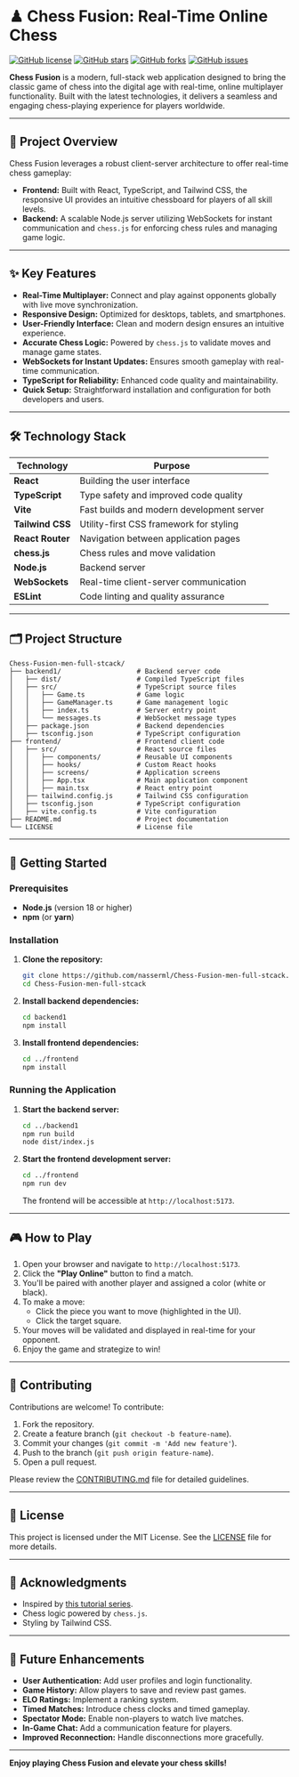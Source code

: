 # ♟ Chess Fusion: Real-Time Online Chess

[![GitHub license](https://img.shields.io/badge/license-MIT-blue.svg)](https://github.com/nasserml/Chess-Fusion-men-full-stcack/blob/main/LICENSE)
[![GitHub stars](https://img.shields.io/github/stars/nasserml/Chess-Fusion-men-full-stcack.svg)](https://github.com/nasserml/Chess-Fusion-men-full-stcack/stargazers)
[![GitHub forks](https://img.shields.io/github/forks/nasserml/Chess-Fusion-men-full-stcack.svg)](https://github.com/nasserml/Chess-Fusion-men-full-stcack/network/members)
[![GitHub issues](https://img.shields.io/github/issues/nasserml/Chess-Fusion-men-full-stcack.svg)](https://github.com/nasserml/Chess-Fusion-men-full-stcack/issues)

**Chess Fusion** is a modern, full-stack web application designed to bring the classic game of chess into the digital age with real-time, online multiplayer functionality. Built with the latest technologies, it delivers a seamless and engaging chess-playing experience for players worldwide.

---

## 🌟 Project Overview

Chess Fusion leverages a robust client-server architecture to offer real-time chess gameplay:

- **Frontend:** Built with React, TypeScript, and Tailwind CSS, the responsive UI provides an intuitive chessboard for players of all skill levels.
- **Backend:** A scalable Node.js server utilizing WebSockets for instant communication and `chess.js` for enforcing chess rules and managing game logic.

---

## ✨ Key Features

- **Real-Time Multiplayer:** Connect and play against opponents globally with live move synchronization.
- **Responsive Design:** Optimized for desktops, tablets, and smartphones.
- **User-Friendly Interface:** Clean and modern design ensures an intuitive experience.
- **Accurate Chess Logic:** Powered by `chess.js` to validate moves and manage game states.
- **WebSockets for Instant Updates:** Ensures smooth gameplay with real-time communication.
- **TypeScript for Reliability:** Enhanced code quality and maintainability.
- **Quick Setup:** Straightforward installation and configuration for both developers and users.

---

## 🛠 Technology Stack

| Technology       | Purpose                                      |
|------------------|----------------------------------------------|
| **React**        | Building the user interface                 |
| **TypeScript**   | Type safety and improved code quality       |
| **Vite**         | Fast builds and modern development server   |
| **Tailwind CSS** | Utility-first CSS framework for styling     |
| **React Router** | Navigation between application pages        |
| **chess.js**     | Chess rules and move validation             |
| **Node.js**      | Backend server                              |
| **WebSockets**   | Real-time client-server communication       |
| **ESLint**       | Code linting and quality assurance          |

---

## 🗂 Project Structure

```plaintext
Chess-Fusion-men-full-stcack/
├── backend1/                   # Backend server code
│   ├── dist/                   # Compiled TypeScript files
│   ├── src/                    # TypeScript source files
│   │   ├── Game.ts             # Game logic
│   │   ├── GameManager.ts      # Game management logic
│   │   ├── index.ts            # Server entry point
│   │   └── messages.ts         # WebSocket message types
│   ├── package.json            # Backend dependencies
│   ├── tsconfig.json           # TypeScript configuration
├── frontend/                   # Frontend client code
│   ├── src/                    # React source files
│   │   ├── components/         # Reusable UI components
│   │   ├── hooks/              # Custom React hooks
│   │   ├── screens/            # Application screens
│   │   ├── App.tsx             # Main application component
│   │   ├── main.tsx            # React entry point
│   ├── tailwind.config.js      # Tailwind CSS configuration
│   ├── tsconfig.json           # TypeScript configuration
│   ├── vite.config.ts          # Vite configuration
├── README.md                   # Project documentation
└── LICENSE                     # License file
```

---

## 🚀 Getting Started

### Prerequisites

- **Node.js** (version 18 or higher)
- **npm** (or **yarn**)

### Installation

1. **Clone the repository:**
   ```bash
   git clone https://github.com/nasserml/Chess-Fusion-men-full-stcack.git
   cd Chess-Fusion-men-full-stcack
   ```

2. **Install backend dependencies:**
   ```bash
   cd backend1
   npm install
   ```

3. **Install frontend dependencies:**
   ```bash
   cd ../frontend
   npm install
   ```

### Running the Application

1. **Start the backend server:**
   ```bash
   cd ../backend1
   npm run build
   node dist/index.js
   ```

2. **Start the frontend development server:**
   ```bash
   cd ../frontend
   npm run dev
   ```

   The frontend will be accessible at `http://localhost:5173`.

---

## 🎮 How to Play

1. Open your browser and navigate to `http://localhost:5173`.
2. Click the **"Play Online"** button to find a match.
3. You'll be paired with another player and assigned a color (white or black).
4. To make a move:
   - Click the piece you want to move (highlighted in the UI).
   - Click the target square.
5. Your moves will be validated and displayed in real-time for your opponent.
6. Enjoy the game and strategize to win!

---

## 🤝 Contributing

Contributions are welcome! To contribute:

1. Fork the repository.
2. Create a feature branch (`git checkout -b feature-name`).
3. Commit your changes (`git commit -m 'Add new feature'`).
4. Push to the branch (`git push origin feature-name`).
5. Open a pull request.

Please review the [CONTRIBUTING.md](CONTRIBUTING.md) file for detailed guidelines.

---

## 📄 License

This project is licensed under the MIT License. See the [LICENSE](LICENSE) file for more details.

---

## 🙏 Acknowledgments

- Inspired by [this tutorial series](https://www.youtube.com/watch?v=vSJsz7tNuyU&list=PLVKLWop9wWA8rdaNPIsG6r4a6QZClCH-M&index=4&t=8s).
- Chess logic powered by `chess.js`.
- Styling by Tailwind CSS.

---

## 🔬 Future Enhancements

- **User Authentication:** Add user profiles and login functionality.
- **Game History:** Allow players to save and review past games.
- **ELO Ratings:** Implement a ranking system.
- **Timed Matches:** Introduce chess clocks and timed gameplay.
- **Spectator Mode:** Enable non-players to watch live matches.
- **In-Game Chat:** Add a communication feature for players.
- **Improved Reconnection:** Handle disconnections more gracefully.

---

**Enjoy playing Chess Fusion and elevate your chess skills!**

